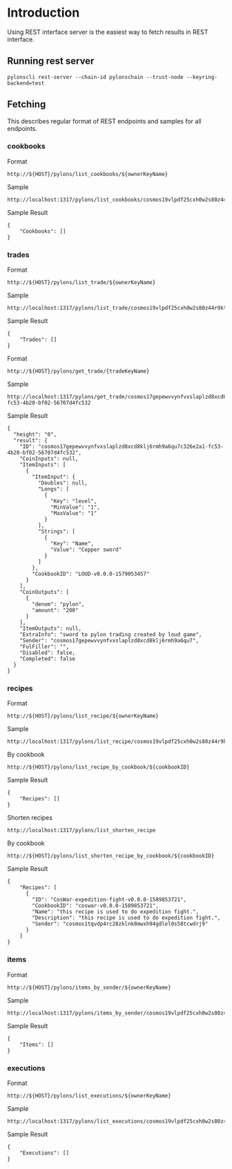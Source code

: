 # Introduction

Using REST interface server is the easiest way to fetch results in REST interface.

## Running rest server
```
pylonscli rest-server --chain-id pylonschain --trust-node --keyring-backend=test
```
## Fetching
This describes regular format of REST endpoints and samples for all endpoints.

### cookbooks

Format
```
http://${HOST}/pylons/list_cookbooks/${ownerKeyName}
```
Sample
```
http://localhost:1317/pylons/list_cookbooks/cosmos19vlpdf25cxh0w2s80z44r9ktrgzncf7zsaqey2
```

Sample Result
```
{
    "Cookbooks": []
}
```

### trades

Format
```
http://${HOST}/pylons/list_trade/${ownerKeyName}
```
Sample
```
http://localhost:1317/pylons/list_trade/cosmos19vlpdf25cxh0w2s80z44r9ktrgzncf7zsaqey2
```

Sample Result
```
{
    "Trades": []
}
```

Format
```
http://${HOST}/pylons/get_trade/{tradeKeyName}
```
Sample
```
http://localhost:1317/pylons/get_trade/cosmos17gepewvvynfvxslaplzd8xcd8klj6rmh9a6qu7c326e2a1-fc53-4b20-bf02-56707d4fc532
```
Sample Result
```
{
  "height": "0",
  "result": {
    "ID": "cosmos17gepewvvynfvxslaplzd8xcd8klj6rmh9a6qu7c326e2a1-fc53-4b20-bf02-56707d4fc532",
    "CoinInputs": null,
    "ItemInputs": [
      {
        "ItemInput": {
          "Doubles": null,
          "Longs": [
            {
              "Key": "level",
              "MinValue": "1",
              "MaxValue": "1"
            }
          ],
          "Strings": [
            {
              "Key": "Name",
              "Value": "Copper sword"
            }
          ]
        },
        "CookbookID": "LOUD-v0.0.0-1579053457"
      }
    ],
    "CoinOutputs": [
      {
        "denom": "pylon",
        "amount": "200"
      }
    ],
    "ItemOutputs": null,
    "ExtraInfo": "sword to pylon trading created by loud game",
    "Sender": "cosmos17gepewvvynfvxslaplzd8xcd8klj6rmh9a6qu7",
    "FulFiller": "",
    "Disabled": false,
    "Completed": false
  }
}
```

### recipes

Format
```
http://${HOST}/pylons/list_recipe/${ownerKeyName}
```
Sample
```
http://localhost:1317/pylons/list_recipe/cosmos19vlpdf25cxh0w2s80z44r9ktrgzncf7zsaqey2
```

By cookbook
```
http://${HOST}/pylons/list_recipe_by_cookbook/${cookbookID}
```

Sample Result
```
{
    "Recipes": []
}
```

Shorten recipes
```
http://localhost:1317/pylons/list_shorten_recipe
```
By cookbook
```
http://${HOST}/pylons/list_shorten_recipe_by_cookbook/${cookbookID}
```

Sample Result
```
{
    "Recipes": [
      {
        "ID": "CosWar-expedition-fight-v0.0.0-1589853721",
        "CookbookID": "coswar-v0.0.0-1589853721",
        "Name": "this recipe is used to do expedition fight.",
        "Description": "this recipe is used to do expedition fight.",
        "Sender": "cosmos1tqvdp4rc28zklnk8mwxh94gdlel0s58tcwdrj9"
      }
    ]
}
```

### items

Format
```
http://${HOST}/pylons/items_by_sender/${ownerKeyName}
```
Sample
```
http://localhost:1317/pylons/items_by_sender/cosmos19vlpdf25cxh0w2s80z44r9ktrgzncf7zsaqey2
```

Sample Result
```
{
    "Items": []
}
```

### executions

Format
```
http://${HOST}/pylons/list_executions/${ownerKeyName}
```
Sample
```
http://localhost:1317/pylons/list_executions/cosmos19vlpdf25cxh0w2s80z44r9ktrgzncf7zsaqey2
```

Sample Result
```
{
    "Executions": []
}
```